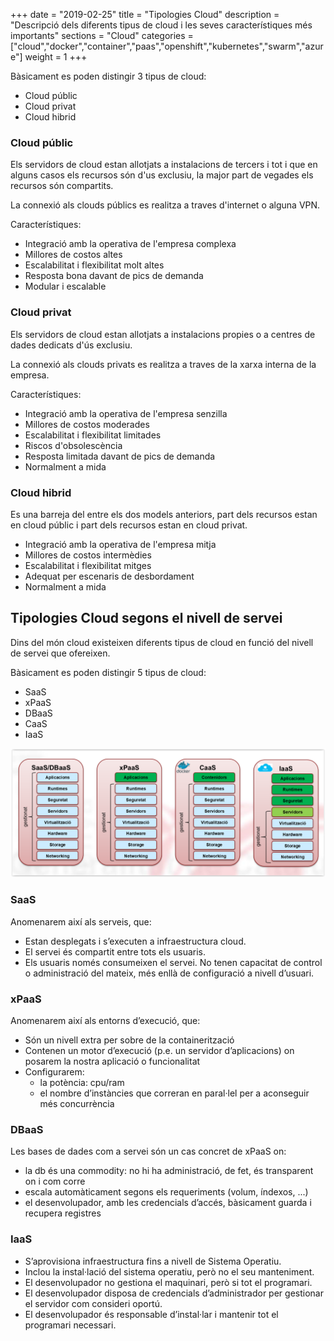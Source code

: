 +++
date        = "2019-02-25"
title       = "Tipologies Cloud"
description = "Descripció dels diferents tipus de cloud i les seves característiques més importants"
sections    = "Cloud"
categories  = ["cloud","docker","container","paas","openshift","kubernetes","swarm","azure"]
weight = 1
+++

Bàsicament es poden distingir 3 tipus de cloud:

- Cloud públic
- Cloud privat
- Cloud hibrid

### Cloud públic

Els servidors de cloud estan allotjats a instalacions de tercers i tot i que en alguns casos els recursos són d'us exclusiu, la major part de vegades els recursos són compartits.

La connexió als clouds públics es realitza a traves d'internet o alguna VPN.

Característiques:

- Integració amb la operativa de l'empresa complexa
- Millores de costos altes
- Escalabilitat i flexibilitat molt altes
- Resposta bona davant de pics de demanda
- Modular i escalable

### Cloud privat

Els servidors de cloud estan allotjats a instalacions propies o a centres de dades dedicats d'ús exclusiu.

La connexió als clouds privats es realitza a traves de la xarxa interna de la empresa.

Característiques:

- Integració amb la operativa de l'empresa senzilla
- Millores de costos moderades
- Escalabilitat i flexibilitat limitades
- Riscos d'obsolescència
- Resposta limitada davant de pics de demanda
- Normalment a mida


### Cloud hibrid

Es una barreja del entre els dos models anteriors, part dels recursos estan en cloud públic i part dels recursos estan en cloud privat.

- Integració amb la operativa de l'empresa mitja
- Millores de costos intermèdies
- Escalabilitat i flexibilitat mitges
- Adequat per escenaris de desbordament
- Normalment a mida

## Tipologies Cloud segons el nivell de servei

Dins del món cloud existeixen diferents tipus de cloud en funció del nivell de servei que ofereixen.

Bàsicament es poden distingir 5 tipus de cloud:

- SaaS
- xPaaS
- DBaaS
- CaaS
- IaaS

![Tipus de cloud](/related/cloud/tipusCloud.png) 

### SaaS

Anomenarem així als serveis, que:

- Estan desplegats i s’executen a infraestructura cloud.
- El servei és compartit entre tots els usuaris.
- Els usuaris només consumeixen el servei. No tenen capacitat de control o administració del mateix, més enllà de configuració a nivell d’usuari.

### xPaaS

Anomenarem així als entorns d’execució, que:

- Són un nivell extra per sobre de la containerització
- Contenen un motor d’execució (p.e. un servidor d’aplicacions) on posarem la nostra aplicació o funcionalitat
- Configurarem:
  - la potència: cpu/ram
  - el nombre d’instàncies que correran en paral·lel per a aconseguir més concurrència

### DBaaS

Les bases de dades com a servei són un cas concret de xPaaS on:
  
- la db és una commodity: no hi ha administració, de fet, és transparent on i com corre
- escala automàticament segons els requeriments (volum, índexos, ...)
- el desenvolupador, amb les credencials d’accés, bàsicament guarda i recupera registres

### IaaS

- S’aprovisiona infraestructura fins a nivell de Sistema Operatiu.
- Inclou la instal·lació del sistema operatiu, però no el seu manteniment.
- El desenvolupador no gestiona el maquinari, però si tot el programari.
- El desenvolupador disposa de credencials d’administrador per gestionar el servidor com consideri oportú.
- El desenvolupador és responsable d’instal·lar i mantenir tot el programari necessari.

